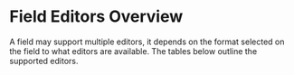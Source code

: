 # Field Editors Overview

A field may support multiple editors, it depends on the format selected on the field to what editors are available. The tables below outline the supported editors.

